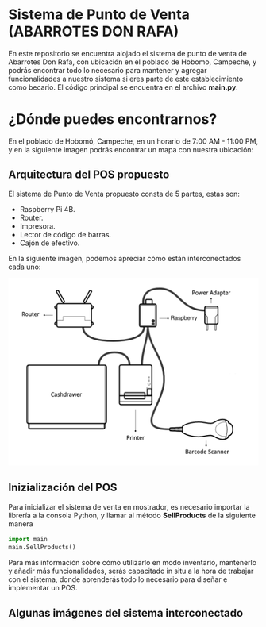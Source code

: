 # Sistema de Punto de Venta (ABARROTES DON RAFA)
En este repositorio se encuentra alojado el sistema de punto de venta de Abarrotes Don Rafa, con ubicación en el poblado de Hobomo, Campeche, y podrás encontrar todo lo necesario para mantener y agregar funcionalidades a nuestro sistema si eres parte de este establecimiento como becario. El código principal se encuentra en el archivo **main.py**.

# ¿Dónde puedes encontrarnos?
En el poblado de Hobomó, Campeche, en un horario de 7:00 AM - 11:00 PM, y en la siguiente imagen podrás encontrar un mapa con nuestra ubicación: 



## Arquitectura del POS propuesto
El sistema de Punto de Venta propuesto consta de 5 partes, estas son:

- Raspberry Pi 4B.
- Router.
- Impresora.
- Lector de código de barras.
- Cajón de efectivo.

En la siguiente imagen, podemos apreciar cómo están interconectados cada uno:

![alt text](https://github.com/devnull404/inventory/blob/main/assets/setup.png)


## Inizialización del POS
Para inicializar el sistema de venta en mostrador, es necesario importar la librería a la consola Python, y llamar al método **SellProducts** de la siguiente manera

```python
import main
main.SellProducts()
```

Para más información sobre cómo utilizarlo en modo inventario, mantenerlo y añadir más funcionalidades, serás capacitado in situ a la hora de trabajar con el sistema, donde aprenderás todo lo necesario para diseñar e implementar un POS.

## Algunas imágenes del sistema interconectado


